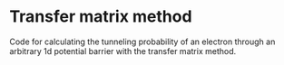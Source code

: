 # Transfer matrix method

Code for calculating the tunneling probability of an electron through an arbitrary 1d potential barrier with the transfer matrix method. 

